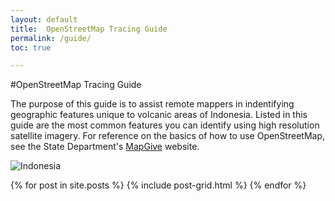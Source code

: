 ```yaml
---
layout: default
title:  OpenStreetMap Tracing Guide
permalink: /guide/
toc: true

---
```



#OpenStreetMap Tracing Guide

The purpose of this guide is to assist remote mappers in indentifying geographic features unique to volcanic areas of Indonesia. Listed in this guide are the most common features you can identify using high resolution satellite imagery. For reference on the basics of how to use OpenStreetMap, see the State Department's [MapGive](http://mapgive.state.gov/learn-to-map/) website.

![Indonesia](http://upload.wikimedia.org/wikipedia/commons/thumb/6/67/Paluweh_volcano_in_Indonesia.jpg/1280px-Paluweh_volcano_in_Indonesia.jpg)

<div class="tiles">
{% for post in site.posts %}
	{% include post-grid.html %}
{% endfor %}
</div>
<!-- /.tiles -->
